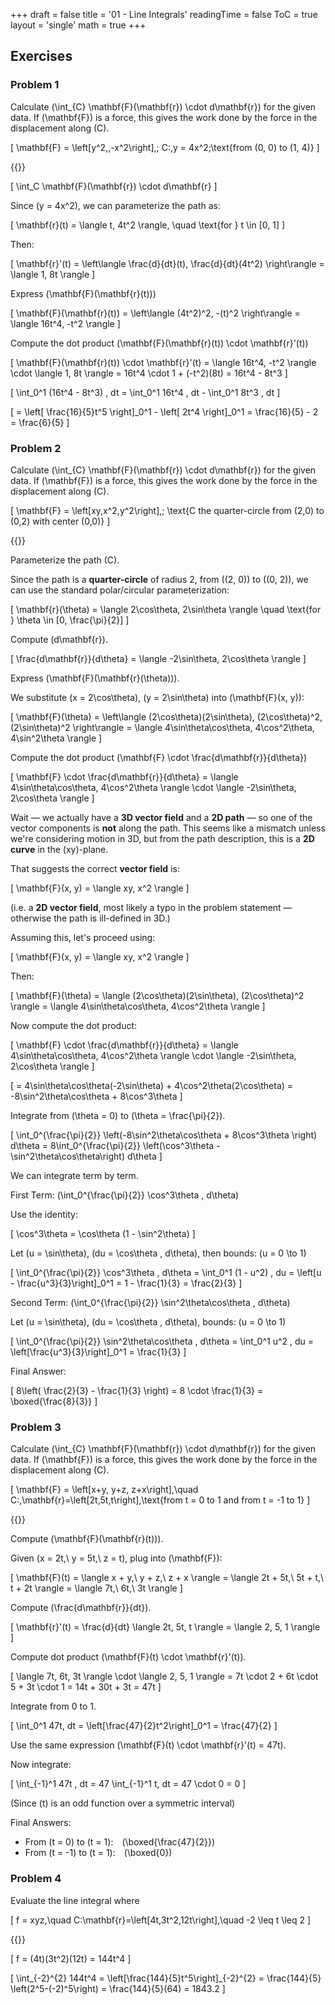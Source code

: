 +++
draft = false
title = '01 - Line Integrals'
readingTime = false
ToC = true
layout = 'single'
math = true
+++

## Exercises

### Problem 1

Calculate \(\int_{C} \mathbf{F}(\mathbf{r}) \cdot d\mathbf{r}\) for the given data. If \(\mathbf{F}\) is a force, this gives the work done by the force in the displacement along \(C\).

\[
  \mathbf{F} = \left[y^2,\,-x^2\right],\; C:\,y = 4x^2\;\text{from (0, 0) to (1, 4)}
\]

{{<divider>}}

\[
  \int_C \mathbf{F}(\mathbf{r}) \cdot d\mathbf{r}
\]

Since \(y = 4x^2\), we can parameterize the path as:

\[
\mathbf{r}(t) = \langle t, 4t^2 \rangle, \quad \text{for } t \in [0, 1]
\]

Then:

\[
\mathbf{r}'(t) = \left\langle \frac{d}{dt}(t), \frac{d}{dt}(4t^2) \right\rangle = \langle 1, 8t \rangle
\]

Express \(\mathbf{F}(\mathbf{r}(t))\)

\[
\mathbf{F}(\mathbf{r}(t)) = \left\langle (4t^2)^2, -(t)^2 \right\rangle = \langle 16t^4, -t^2 \rangle
\]

Compute the dot product \(\mathbf{F}(\mathbf{r}(t)) \cdot \mathbf{r}'(t)\)

\[
\mathbf{F}(\mathbf{r}(t)) \cdot \mathbf{r}'(t) = \langle 16t^4, -t^2 \rangle \cdot \langle 1, 8t \rangle = 16t^4 \cdot 1 + (-t^2)(8t) = 16t^4 - 8t^3
\]

\[
\int_0^1 (16t^4 - 8t^3) \, dt = \int_0^1 16t^4 \, dt - \int_0^1 8t^3 \, dt
\]

\[
= \left[ \frac{16}{5}t^5 \right]_0^1 - \left[ 2t^4 \right]_0^1 = \frac{16}{5} - 2 = \frac{6}{5}
\]

### Problem 2

Calculate \(\int_{C} \mathbf{F}(\mathbf{r}) \cdot d\mathbf{r}\) for the given data. If \(\mathbf{F}\) is a force, this gives the work done by the force in the displacement along \(C\).

\[
  \mathbf{F} = \left[xy,x^2,y^2\right],\; \text{C the quarter-circle from (2,0) to (0,2) with center (0,0)}
\]

{{<divider>}}

Parameterize the path \(C\).

Since the path is a **quarter-circle** of radius 2, from \((2, 0)\) to \((0, 2)\), we can use the standard polar/circular parameterization:

\[
\mathbf{r}(\theta) = \langle 2\cos\theta, 2\sin\theta \rangle \quad \text{for } \theta \in [0, \frac{\pi}{2}]
\]

Compute \(d\mathbf{r}\).

\[
\frac{d\mathbf{r}}{d\theta} = \langle -2\sin\theta, 2\cos\theta \rangle
\]

Express \(\mathbf{F}(\mathbf{r}(\theta))\).

We substitute \(x = 2\cos\theta\), \(y = 2\sin\theta\) into \(\mathbf{F}(x, y)\):

\[
\mathbf{F}(\theta) = \left\langle (2\cos\theta)(2\sin\theta), (2\cos\theta)^2, (2\sin\theta)^2 \right\rangle = \langle 4\sin\theta\cos\theta, 4\cos^2\theta, 4\sin^2\theta \rangle
\]

Compute the dot product \(\mathbf{F} \cdot \frac{d\mathbf{r}}{d\theta}\)

\[
\mathbf{F} \cdot \frac{d\mathbf{r}}{d\theta} = \langle 4\sin\theta\cos\theta, 4\cos^2\theta \rangle \cdot \langle -2\sin\theta, 2\cos\theta \rangle
\]

Wait — we actually have a **3D vector field** and a **2D path** — so one of the vector components is **not** along the path. This seems like a mismatch unless we're considering motion in 3D, but from the path description, this is a **2D curve** in the \(xy\)-plane.

That suggests the correct **vector field** is:

\[
\mathbf{F}(x, y) = \langle xy, x^2 \rangle
\]

(i.e. a **2D vector field**, most likely a typo in the problem statement — otherwise the path is ill-defined in 3D.)

Assuming this, let's proceed using:

\[
\mathbf{F}(x, y) = \langle xy, x^2 \rangle
\]

Then:

\[
\mathbf{F}(\theta) = \langle (2\cos\theta)(2\sin\theta), (2\cos\theta)^2 \rangle = \langle 4\sin\theta\cos\theta, 4\cos^2\theta \rangle
\]

Now compute the dot product:

\[
\mathbf{F} \cdot \frac{d\mathbf{r}}{d\theta} = \langle 4\sin\theta\cos\theta, 4\cos^2\theta \rangle \cdot \langle -2\sin\theta, 2\cos\theta \rangle
\]

\[
= 4\sin\theta\cos\theta(-2\sin\theta) + 4\cos^2\theta(2\cos\theta) = -8\sin^2\theta\cos\theta + 8\cos^3\theta
\]

Integrate from \(\theta = 0\) to \(\theta = \frac{\pi}{2}\).

\[
\int_0^{\frac{\pi}{2}} \left(-8\sin^2\theta\cos\theta + 8\cos^3\theta \right) d\theta
= 8\int_0^{\frac{\pi}{2}} \left(\cos^3\theta - \sin^2\theta\cos\theta\right) d\theta
\]

We can integrate term by term.

First Term: \(\int_0^{\frac{\pi}{2}} \cos^3\theta \, d\theta\)

Use the identity:

\[
\cos^3\theta = \cos\theta (1 - \sin^2\theta)
\]

Let \(u = \sin\theta\), \(du = \cos\theta \, d\theta\), then bounds: \(u = 0 \to 1\)

\[
\int_0^{\frac{\pi}{2}} \cos^3\theta \, d\theta = \int_0^1 (1 - u^2) \, du = \left[u - \frac{u^3}{3}\right]_0^1 = 1 - \frac{1}{3} = \frac{2}{3}
\]

Second Term: \(\int_0^{\frac{\pi}{2}} \sin^2\theta\cos\theta \, d\theta\)

Let \(u = \sin\theta\), \(du = \cos\theta \, d\theta\), bounds: \(u = 0 \to 1\)

\[
\int_0^{\frac{\pi}{2}} \sin^2\theta\cos\theta \, d\theta = \int_0^1 u^2 \, du = \left[\frac{u^3}{3}\right]_0^1 = \frac{1}{3}
\]

Final Answer:

\[
8\left( \frac{2}{3} - \frac{1}{3} \right) = 8 \cdot \frac{1}{3} = \boxed{\frac{8}{3}}
\]

### Problem 3

Calculate \(\int_{C} \mathbf{F}(\mathbf{r}) \cdot d\mathbf{r}\) for the given data. If \(\mathbf{F}\) is a force, this gives the work done by the force in the displacement along \(C\).

\[
  \mathbf{F} = \left[x+y, y+z, z+x\right],\quad C:\,\mathbf{r}=\left[2t,5t,t\right]\,\text{from t = 0 to 1 and from t = -1 to 1}
\]

{{<divider>}}

Compute \(\mathbf{F}(\mathbf{r}(t))\).

Given \(x = 2t,\ y = 5t,\ z = t\), plug into \(\mathbf{F}\):

\[
\mathbf{F}(t) = \langle x + y,\ y + z,\ z + x \rangle = \langle 2t + 5t,\ 5t + t,\ t + 2t \rangle = \langle 7t,\ 6t,\ 3t \rangle
\]


Compute \(\frac{d\mathbf{r}}{dt}\).

\[
\mathbf{r}'(t) = \frac{d}{dt} \langle 2t, 5t, t \rangle = \langle 2, 5, 1 \rangle
\]


Compute dot product \(\mathbf{F}(t) \cdot \mathbf{r}'(t)\).

\[
\langle 7t, 6t, 3t \rangle \cdot \langle 2, 5, 1 \rangle = 7t \cdot 2 + 6t \cdot 5 + 3t \cdot 1 = 14t + 30t + 3t = 47t
\]

Integrate from 0 to 1.

\[
\int_0^1 47t\, dt = \left[\frac{47}{2}t^2\right]_0^1 = \frac{47}{2}
\]

Use the same expression \(\mathbf{F}(t) \cdot \mathbf{r}'(t) = 47t\).

Now integrate:

\[
\int_{-1}^1 47t \, dt = 47 \int_{-1}^1 t\, dt = 47 \cdot 0 = 0
\]

(Since \(t\) is an odd function over a symmetric interval)

Final Answers:

- From \(t = 0\) to \(t = 1\): \(\boxed{\frac{47}{2}}\)
- From \(t = -1\) to \(t = 1\): \(\boxed{0}\)

### Problem 4

Evaluate the line integral where

\[
  f = xyz,\quad C:\mathbf{r}=\left[4t,3t^2,12t\right],\quad -2 \leq t \leq 2
\]

{{<divider>}}

\[
  f = (4t)(3t^2)(12t) = 144t^4
\]

\[
  \int_{-2}^{2} 144t^4 = \left[\frac{144}{5}t^5\right]_{-2}^{2} = \frac{144}{5} \left(2^5-(-2)^5\right) = \frac{144}{5}(64) = 1843.2
\]
